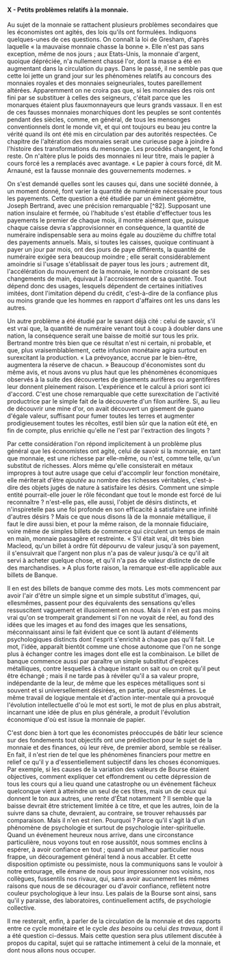 #### X - Petits problèmes relatifs à la monnaie.

Au sujet de la monnaie se rattachent plusieurs problèmes secondaires que les économistes ont agités, des lois qu'ils ont formulées. Indiquons quelques-unes de ces questions. On connaît la loi de Gresham, d'après laquelle « la mauvaise monnaie chasse la bonne ». Elle n'est pas sans exception, même de nos jours ; aux Etats-Unis, la monnaie d'argent, quoique dépréciée, n'a nullement chassé l'or, dont la masse a été en augmentant dans la circulation du pays. Dans le passé, il ne semble pas que cette loi jette un grand jour sur les phénomènes relatifs au concours des monnaies royales et des monnaies seigneuriales, toutes pareillement altérées. Apparemment on ne croira pas que, si les monnaies des rois ont fini par se substituer à celles des seigneurs, c'était parce que les monarques étaient plus fauxmonnayeurs que leurs grands vassaux. Il en est de ces fausses monnaies monarchiques dont les peuples se sont contentés pendant des siècles, comme, en général, de tous les mensonges conventionnels dont le monde vit, et qui ont toujours eu beau jeu contre la vérité quand ils ont été mis en circulation par des autorités respectées. Ce chapitre de l'altération des monnaies serait une curieuse page à joindre à l'histoire des transformations du mensonge. Les procédés changent, le fond reste. On n'altère plus le poids des monnaies ni leur titre, mais le papier à cours forcé les a remplacés avec avantage. « Le papier à cours forcé, dit M. Arnauné, est la fausse monnaie des gouvernements modernes. »

On s'est demandé quelles sont les causes qui, dans une société donnée, à un moment donné, font varier la quantité de numéraire nécessaire pour tous les payements. Cette question a été étudiée par un éminent géomètre, Joseph Bertrand, avec une précision remarquable [^82]. Supposant une nation insulaire et fermée, où l'habitude s'est établie d'effectuer tous les payements le premier de chaque mois, il montre aisément que, puisque chaque caisse devra s'approvisionner en conséquence, la quantité de numéraire indispensable sera au moins égale au douzième du chiffre total des payements annuels. Mais, si toutes les caisses, quoique continuant à payer un jour par mois, ont des jours de paye différents, la quantité de numéraire exigée sera beaucoup moindre ; elle serait considérablement amoindrie si l'usage s'établissait de payer tous les jours ; autrement dit, l'accélération du mouvement de la monnaie, le nombre croissant de ses changements de main, équivaut à l'accroissement de sa quantité. Tout dépend donc des usages, lesquels dépendent de certaines initiatives imitées, dont l'imitation dépend du crédit, c'est-à-dire de la confiance plus ou moins grande que les hommes en rapport d'affaires ont les uns dans les autres.

Un autre problème a été étudié par le savant déjà cité : celui de savoir, s'il est vrai que, la quantité de numéraire venant tout à coup à doubler dans une nation, la conséquence serait une baisse de moitié sur tous les prix. Bertrand montre très bien que ce résultat n'est ni certain, ni probable, et que, plus vraisemblablement, cette infusion monétaire agira surtout en surexcitant la production. « La prévoyance, accrue par le bien-être, augmentera la réserve de chacun. » Beaucoup d'économistes sont du même avis, et nous avons vu plus haut que les phénomènes économiques observés à la suite des découvertes de gisements aurifères ou argentifères leur donnent pleinement raison. L'expérience et le calcul à priori sont ici d'accord. C'est une chose remarquable que cette surexcitation de l'activité productrice par le simple fait de la découverte d'un filon aurifère. Si, au lieu de découvrir une mine d'or, on avait découvert un gisement de guano d'égale valeur, suffisant pour fumer toutes les terres et augmenter prodigieusement toutes les récoltes, estil bien sûr que la nation eût été, en fin de compte, plus enrichie qu'elle ne l'est par l'extraction des lingots ?

Par cette considération l'on répond implicitement à un problème plus général que les économistes ont agité, celui de savoir si la monnaie, en tant que monnaie, est une richesse par elle-même, ou n'est, comme telle, qu'un substitut de richesses. Alors même qu'elle consisterait en métaux impropres à tout autre usage que celui d'accomplir leur fonction monétaire, elle mériterait d'être _ajoutée_ au nombre des richesses véritables, c'est-à-dire des objets jugés de nature à satisfaire les désirs. Comment une simple entité pourrait-elle jouer le rôle fécondant que tout le monde est forcé de lui reconnaître ? n'est-elle pas, elle aussi, l'objet de désirs distincts, et n'inspiretelle pas une foi profonde en son efficacité à satisfaire une infinité d'autres désirs ? Mais ce que nous disons là de la monnaie métallique, il faut le dire aussi bien, et pour la même raison, de la monnaie fiduciaire, voire même de simples billets de commerce qui circulent un temps de main en main, monnaie passagère et restreinte. « S'il était vrai, dit très bien Macleod, qu'un billet à ordre fût dépourvu de valeur jusqu'à son payement, il s'ensuivrait que l'argent non plus n'a pas de valeur jusqu'à ce qu'il ait servi à acheter quelque chose, et qu'il n'a pas de valeur distincte de celle des marchandises. » A plus forte raison, la remarque est-elle applicable aux billets de Banque.

Il en est des billets de banque comme des mots. Les mots commencent par avoir l'air d'être un simple signe et un simple substitut d'images, qui, ellesmêmes, passent pour des équivalents des sensations qu'elles ressuscitent vaguement et illusoirement en nous. Mais il n'en est pas moins vrai qu'on se tromperait grandement si l'on ne voyait de réel, au fond des idées que les images et au fond des images que les sensations, méconnaissant ainsi le fait évident que ce sont là autant d'éléments psychologiques distincts dont l'esprit s'enrichit à chaque pas qu'il fait. Le mot, l'idée, apparaît bientôt comme une chose autonome que l'on ne songe plus à échanger contre les images dont elle est la combinaison. Le billet de banque commence aussi par paraître un simple substitut d'espèces métalliques, contre lesquelles à chaque instant on sait ou on croit qu'il peut être échangé ; mais il ne tarde pas à révéler qu'il a sa valeur propre, indépendante de la leur, de même que les espèces métalliques sont si souvent et si universellement désirées, en partie, pour ellesmêmes. Le même travail de logique mentale et d'action inter-mentale qui a provoqué l'évolution intellectuelle d'où le mot est sorti, le mot de plus en plus abstrait, incarnant une idée de plus en plus générale, a produit l'évolution économique d'où est issue la monnaie de papier.

C'est donc bien à tort que les économistes préoccupés de bâtir leur science sur des fondements tout objectifs ont une prédilection pour le sujet de la monnaie et des finances, où leur rêve, de premier abord, semble se réaliser. En fait, il n'est rien de tel que les phénomènes financiers pour mettre en relief ce qu'il y a d'essentiellement subjectif dans les choses économiques. Par exemple, si les causes de la variation des valeurs de Bourse étaient objectives, comment expliquer cet effondrement ou cette dépression de tous les cours qui a lieu quand une catastrophe ou un événement fâcheux quelconque vient à atteindre un seul de ces titres, mais un de ceux qui donnent le ton aux autres, une rente d'État notamment ? Il semble que la baisse devrait être strictement limitée à ce titre, et que les autres, loin de la suivre dans sa chute, devraient, au contraire, se trouver rehaussés par comparaison. Mais il n'en est rien. Pourquoi ? Parce qu'il s'agit là d'un phénomène de psychologie et surtout de psychologie inter-spirituelle. Quand un événement heureux nous arrive, dans une circonstance particulière, nous voyons tout en rose aussitôt, nous sommes enclins à espérer, à avoir confiance en tout ; quand un malheur particulier nous frappe, un découragement général tend à nous accabler. Et cette disposition optimiste ou pessimiste, nous la communiquons sans le vouloir à notre entourage, elle émane de nous pour impressionner nos voisins, nos collègues, fussentils nos rivaux, qui, sans avoir aucunement les mêmes raisons que nous de se décourager ou d'avoir confiance, reflètent notre couleur psychologique à leur insu. Les palais de la Bourse sont ainsi, sans qu'il y paraisse, des laboratoires, continuellement actifs, de psychologie collective.

Il me resterait, enfin, à parler de la circulation de la monnaie et des rapports entre ce cycle monétaire et le cycle _des besoins_ ou celui _des travaux,_ dont il a été question ci-dessus. Mais cette question sera plus utilement discutée à propos du capital, sujet qui se rattache intimement à celui de la monnaie, et dont nous allons nous occuper.
